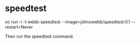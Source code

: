 # speedtest
oc run -i -t webb-speedtest --image=johnowebb/speedtest:0.1 --restart=Never

Then run the speedtest command.

